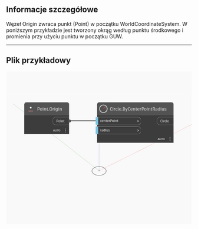 ## Informacje szczegółowe
Węzeł Origin zwraca punkt (Point) w początku WorldCoordinateSystem. W poniższym przykładzie jest tworzony okrąg według punktu środkowego i promienia przy użyciu punktu w początku GUW.
___
## Plik przykładowy

![Origin](./Autodesk.DesignScript.Geometry.Point.Origin_img.jpg)

